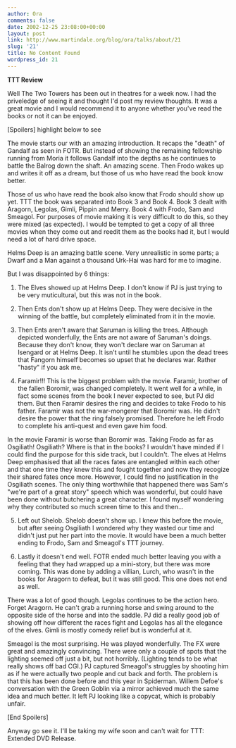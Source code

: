 ```yaml
---
author: Ora
comments: false
date: 2002-12-25 23:08:00+00:00
layout: post
link: http://www.martindale.org/blog/ora/talks/about/21
slug: '21'
title: No Content Found
wordpress_id: 21
---
```


**TTT Review**
  
Well The Two Towers has been out in theatres for a week now. I had the priveledge of seeing it and thought I'd post my review thoughts. It was a great movie and I would recommend it to anyone whether you've read the books or not it can be enjoyed.
  

  
[Spoilers] highlight below to see
  
The movie starts our with an amazing introduction. It recaps the "death" of Gandalf as seen in FOTR. But instead of showing the remaining fellowship running from Moria it follows Gandalf into the depths as he continues to battle the Balrog down the shaft. An amazing scene. Then Frodo wakes up and writes it off as a dream, but those of us who have read the book know better.
  

  
Those of us who have read the book also know that Frodo should show up yet. TTT the book was separated into Book 3 and Book 4. Book 3 dealt with Aragorn, Legolas, Gimli, Pippin and Merry. Book 4 with Frodo, Sam and Smeagol. For purposes of movie making it is very difficult to do this, so they were mixed (as expected). I would be tempted to get a copy of all three movies when they come out and reedit them as the books had it, but I would need a lot of hard drive space.
  

  
Helms Deep is an amazing battle scene. Very unrealistic in some parts; a Dwarf and a Man against a thousand Urk-Hai was hard for me to imagine.
  

  
But I was disappointed by 6 things:
  
1) The Elves showed up at Helms Deep. I don't know if PJ is just trying to be very muticultural, but this was not in the book.
  

  
2) Then Ents don't show up at Helms Deep. They were decisive in the winning of the battle, but completely eliminated from it in the movie.
  

  
3) Then Ents aren't aware that Saruman is killing the trees. Although depicted wonderfully, the Ents are not aware of Saruman's doings. Because they don't know, they won't declare war on Saruman at Isengard or at Helms Deep. It isn't until he stumbles upon the dead trees that Fangorn himself becomes so upset that he declares war. Rather "hasty" if you ask me.
  

  
4) Faramir!!! This is the biggest problem with the movie. Faramir, brother of the fallen Boromir, was changed completely. It went well for a while, in fact some scenes from the book I never expected to see, but PJ did them. But then Faramir desires the ring and decides to take Frodo to his father. Faramir was not the war-mongerer that Boromir was. He didn't desire the power that the ring falsely promised. Therefore he left Frodo to complete his anti-quest and even gave him food.
  

  
In the movie Faramir is worse than Boromir was. Taking Frodo as far as Osgiliath! Osgiliath? Where is that in the books? I wouldn't have minded if I could find the purpose for this side track, but I couldn't. The elves at Helms Deep emphasised that all the races fates are entangled within each other and that one time they knew this and fought together and now they recogize their shared fates once more. However, I could find no justification in the Osgiliath scenes. The only thing worthwhile that happened there was Sam's "we're part of a great story" speech which was wonderful, but could have been done without butchering a great character. I found myself wondering why they contributed so much screen time to this and then...
  

  
5) Left out Shelob. Shelob doesn't show up. I knew this before the movie, but after seeing Osgiliath I wondered why they wasted our time and didn't just put her part into the movie. It would have been a much better ending to Frodo, Sam and Smeagol's TTT journey.
  

  
6) Lastly it doesn't end well. FOTR ended much better leaving you with a feeling that they had wrapped up a mini-story, but there was more coming. This was done by adding a villian, Lurch, who wasn't in the books for Aragorn to defeat, but it was still good. This one does not end as well.
  

  
There was a lot of good though. Legolas continues to be the action hero. Forget Aragorn. He can't grab a running horse and swing around to the opposite side of the horse and into the saddle. PJ did a really good job of showing off how different the races fight and Legolas has all the elegance of the elves. Gimli is mostly comedy relief but is wonderful at it. 
  

  
Smeagol is the most surprising. He was played wonderfully. The FX were great and amazingly convincing. There were only a couple of spots that the lighting seemed off just a bit, but not horribly. (Lighting tends to be what really shows off bad CGI.) PJ captured Smeagol's struggles by shooting him as if he were actually two people and cut back and forth. The problem is that this has been done before and this year in Spiderman. Willem Defoe's conversation with the Green Goblin via a mirror achieved much the same idea and much better. It left PJ looking like a copycat, which is probably unfair.
  
[End Spoilers]
  
Anyway go see it. I'll be taking my wife soon and can't wait for TTT: Extended DVD Release.
